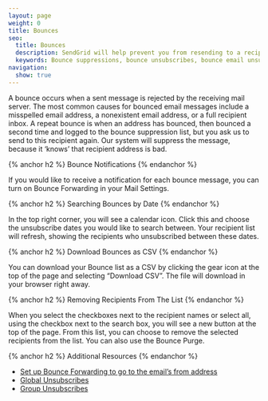 ```yaml
---
layout: page
weight: 0
title: Bounces
seo:
  title: Bounces
  description: SendGrid will help prevent you from resending to a recipient whose email server rejects the messages.
  keywords: Bounce suppressions, bounce unsubscribes, bounce email unsubscribe, bounce email suppression
navigation:
  show: true
---
```


A bounce occurs when a sent message is rejected by the receiving mail server. The most common causes for bounced email messages include a misspelled email address, a nonexistent email address, or a full recipient inbox. A repeat bounce is when an address has bounced, then bounced a second time and logged to the bounce suppression list, but you ask us to send to this recipient again. Our system will suppress the message, because it ‘knows’ that recipient address is bad.

{% anchor h2 %}
Bounce Notifications
{% endanchor %}

If you would like to receive a notification for each bounce message, you can turn on Bounce Forwarding in your Mail Settings.

{% anchor h2 %}
Searching Bounces by Date
{% endanchor %}

In the top right corner, you will see a calendar icon. Click this and choose the unsubscribe dates you would like to search between. Your recipient list will refresh, showing the recipients who unsubscribed between these dates.

{% anchor h2 %}
Download Bounces as CSV
{% endanchor %}

You can download your Bounce list as a CSV by clicking the gear icon at the top of the page and selecting “Download CSV”. The file will download in your browser right away.

{% anchor h2 %}
Removing Recipients From The List
{% endanchor %}

When you select the checkboxes next to the recipient names or select all, using the checkbox next to the search box, you will see a new button at the top of the page. From this list, you can choose to remove the selected recipients from the list. You can also use the Bounce Purge.

{% anchor h2 %}
Additional Resources
{% endanchor %}

- [Set up Bounce Forwarding to go to the email’s from address]({{site.support_url}}/hc/en-us/articles/200181478)
- [Global Unsubscribes]({{root_url}}/User_Guide/Suppressions/global_unsubscribes.html)
- [Group Unsubscribes]({{site.app_url}}/suppressions/group_unsubscribes)
